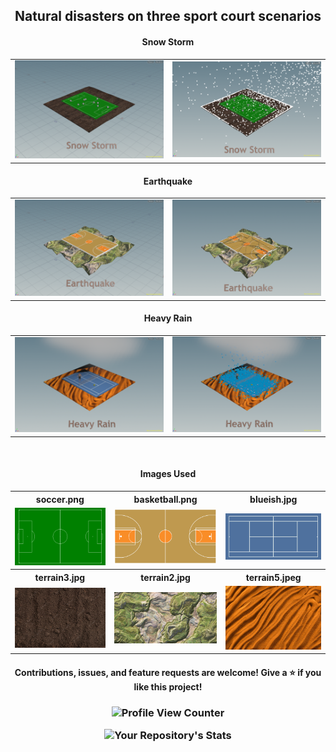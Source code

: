 <h2 align="center">Natural disasters on three sport court scenarios</h2>

<h4 align="center">Snow Storm</h4>
<table>
<tbody>
<tr>
<td><img src="Images/image-000.png"></td>
<td><img src="Images/image-001.png"></td>
</tr>
</tbody>
</table>
<h4 align="center">Earthquake</h4>
<table>
<tbody>
<tr>
<td><img src="Images/image-003.png"></td>
<td><img src="Images/image-004.png"></td>
</tr>
</tbody>
</table>
<h4 align="center">Heavy Rain</h4>
<table>
<tbody>
<tr>
<td><img src="Images/image-006.png"></td>
<td><img src="Images/image-007.png"></td>
</tr>
</tbody>
</table>
<br>

<h4 align="center">Images Used</h4>
<table>
<tbody>
<tr>
<th>soccer.png</th>
<th>basketball.png</th>
<th>blueish.jpg</th>
</tr>
<tr>
<td><img src="soccer.png"></td>
<td><img src="basketball.png"></td>
<td><img src="blueish.jpg"></td>
</tr>
<tr>
<th>terrain3.jpg</th>
<th>terrain2.jpg</th>
<th>terrain5.jpeg</th>
</tr>
<tr>
<td><img src="terrain3.jpg"></td>
<td><img src="terrain2.jpg"></td>
<td><img src="terrain5.jpeg"></td>
</tr>
</tbody>
</table>



<h4 align="center">
Contributions, issues, and feature requests are welcome!       Give a ⭐️ if you like this project!</h4>

<h3 align="center">
  
![Profile View Counter](https://komarev.com/ghpvc/?username=aneeshpavan&label=PROFILE+VIEWS&style=for-the-badge)

![Your Repository's Stats](https://github-readme-stats.vercel.app/api?username=aneeshpavan&show_icons=true) 
</h3>
